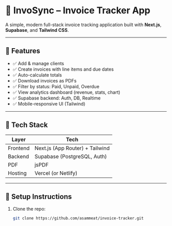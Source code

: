 # 🧾 InvoSync – Invoice Tracker App

A simple, modern full-stack invoice tracking application built with **Next.js**, **Supabase**, and **Tailwind CSS**. 

---

## 🔧 Features

- ✅ Add & manage clients
- ✅ Create invoices with line items and due dates
- ✅ Auto-calculate totals
- ✅ Download invoices as PDFs
- ✅ Filter by status: Paid, Unpaid, Overdue
- ✅ View analytics dashboard (revenue, stats, chart)
- ✅ Supabase backend: Auth, DB, Realtime
- ✅ Mobile-responsive UI (Tailwind)

---

## 🚀 Tech Stack

| Layer      | Tech                            |
|------------|----------------------------------|
| Frontend   | Next.js (App Router) + Tailwind |
| Backend    | Supabase (PostgreSQL, Auth)     |
| PDF        | jsPDF                            |
| Hosting    | Vercel (or Netlify)              |


---

## 🧠 Setup Instructions

1. Clone the repo:
   ```bash
   git clone https://github.com/asammeat/invoice-tracker.git
